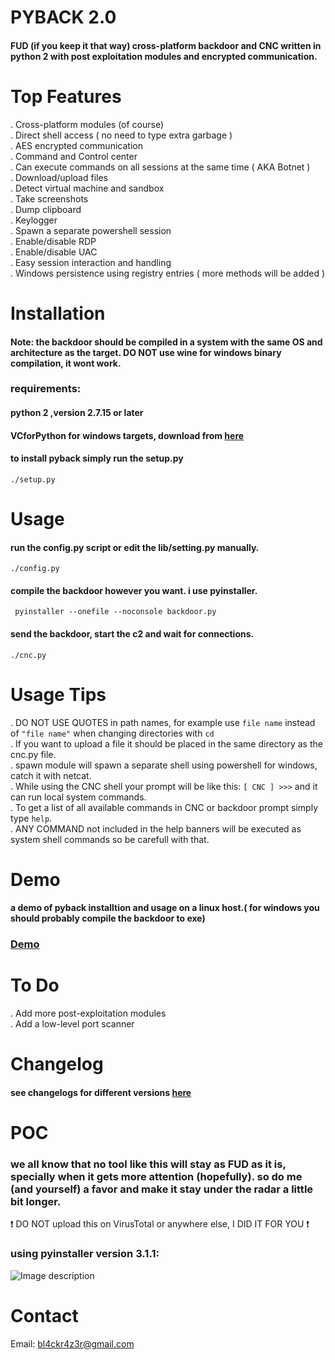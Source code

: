 # PYBACK 2.0  
#### FUD (if you keep it that way) cross-platform backdoor and CNC written in python 2 with post exploitation modules and encrypted communication.  


# Top Features  
.  Cross-platform modules (of course)  
.  Direct shell access ( no need to type extra garbage )  
.  AES encrypted communication  
.  Command and Control center  
.  Can execute commands on all sessions at the same time ( AKA Botnet )  
.  Download/upload files  
.  Detect virtual machine and sandbox  
.  Take screenshots  
.  Dump clipboard  
.  Keylogger  
.  Spawn a separate powershell session  
.  Enable/disable RDP  
.  Enable/disable UAC  
.  Easy session interaction and handling  
.  Windows persistence using registry entries ( more methods will be added )  


# Installation  
#### Note: the backdoor should be compiled in a system with the same OS and architecture as the target. DO NOT use wine for windows binary compilation, it wont work.  

### requirements:  
#### python 2 ,version 2.7.15 or later  
#### VCforPython for windows targets, download from  <a href="https://www.microsoft.com/en-us/download/details.aspx?id=44266"> here </a>  
#### to install pyback simply run the setup.py   
`./setup.py`  

# Usage  
#### run the config.py script or edit the lib/setting.py manually.  
`./config.py`  

#### compile the backdoor however you want. i use pyinstaller.  
` pyinstaller --onefile --noconsole backdoor.py`  

#### send the backdoor, start the c2 and wait for connections.  
`./cnc.py`  

# Usage Tips  
.  DO NOT USE QUOTES in path names, for example use `file name` instead of `"file name"` when changing directories with `cd`  
.  If you want to upload a file it should be placed in the same directory as the cnc.py file.  
.  spawn module will spawn a separate shell using powershell for windows, catch it with netcat.  
.  While using the CNC shell your prompt will be like this: `[ CNC ] >>>` and it can run local system commands.  
.  To get a list of all available commands in CNC or backdoor prompt simply type `help`.  
.  ANY COMMAND not included in the help banners will be executed as system shell commands so be carefull with that.  

# Demo  
#### a demo of pyback installtion and usage on a linux host.( for windows you should probably compile the backdoor to exe)  
### [Demo](https://github.com/7h3w4lk3r/pyback/blob/master/demo.mkv)  

# To Do    
.  Add more post-exploitation modules  
.  Add a low-level port scanner  


# Changelog  
#### see changelogs for different versions [here](https://github.com/7h3w4lk3r/pyback/blob/master/CHANGELOGS.md)    


# POC  
### we all know that no tool like this will stay as FUD as it is, specially when it gets more attention (hopefully). so do me (and yourself) a favor and make it stay under the radar a little bit longer.  
:heavy_exclamation_mark: DO NOT upload this on VirusTotal or anywhere else, I DID IT FOR YOU :heavy_exclamation_mark:  

### using pyinstaller version 3.1.1:  

![Image description](https://github.com/7h3w4lk3r/pyback/blob/master/image.png) 

# Contact  
Email: bl4ckr4z3r@gmail.com  
